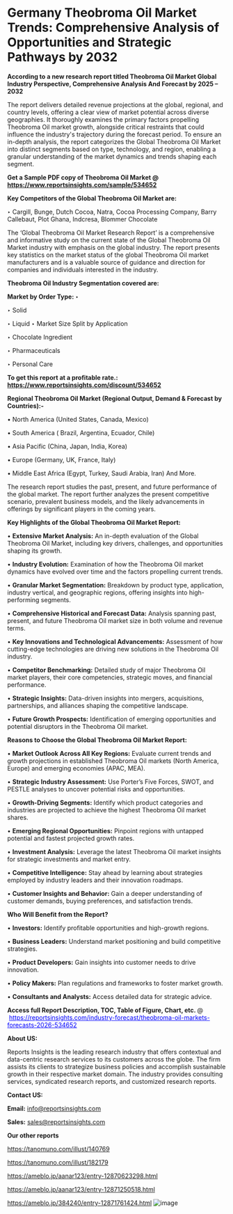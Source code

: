 # Germany Theobroma Oil Market Trends: Comprehensive Analysis of Opportunities and Strategic Pathways by 2032

<strong>According to a new research report titled Theobroma Oil Market Global Industry Perspective, Comprehensive Analysis And Forecast by 2025 – 2032</strong>

The report delivers detailed revenue projections at the global, regional, and country levels, offering a clear view of market potential across diverse geographies. It thoroughly examines the primary factors propelling Theobroma Oil market growth, alongside critical restraints that could influence the industry's trajectory during the forecast period. To ensure an in-depth analysis, the report categorizes the Global Theobroma Oil Market into distinct segments based on type, technology, and region, enabling a granular understanding of the market dynamics and trends shaping each segment.

<strong>Get a Sample PDF copy of Theobroma Oil Market </strong><strong>@<a href=https://www.reportsinsights.com/sample/534652 style=color:#0000ff;> https://www.reportsinsights.com/sample/534652</a></strong></font>

<strong>Key Competitors of the Global Theobroma Oil Market are:</strong>

‣ Cargill, Bunge, Dutch Cocoa, Natra, Cocoa Processing Company, Barry Callebaut, Plot Ghana, Indcresa, Blommer Chocolate

The ‘Global Theobroma Oil Market Research Report’ is a comprehensive and informative study on the current state of the Global Theobroma Oil Market industry with emphasis on the global industry. The report presents key statistics on the market status of the global Theobroma Oil market manufacturers and is a valuable source of guidance and direction for companies and individuals interested in the industry.

<strong>Theobroma Oil Industry Segmentation covered are:</strong>

<strong>Market by Order Type: </strong>
‣ 

‣ Solid

‣ Liquid
‣ Market Size Split by Application

‣ Chocolate Ingredient

‣ Pharmaceuticals

‣ Personal Care

<strong>To get this report at a profitable rate.: <a href=https://www.reportsinsights.com/discount/534652 style=color:#0000ff;>https://www.reportsinsights.com/discount/534652</a></strong></font>

<strong>Regional Theobroma Oil Market (Regional Output, Demand &amp; Forecast by Countries):-</strong>

• North America (United States, Canada, Mexico)

• South America ( Brazil, Argentina, Ecuador, Chile)

• Asia Pacific (China, Japan, India, Korea)

• Europe (Germany, UK, France, Italy)

• Middle East Africa (Egypt, Turkey, Saudi Arabia, Iran) And More.

The research report studies the past, present, and future performance of the global market. The report further analyzes the present competitive scenario, prevalent business models, and the likely advancements in offerings by significant players in the coming years.

<strong>Key Highlights of the Global Theobroma Oil Market Report:</strong>

• <strong>Extensive Market Analysis:</strong> An in-depth evaluation of the Global Theobroma Oil Market, including key drivers, challenges, and opportunities shaping its growth.

• <strong>Industry Evolution:</strong> Examination of how the Theobroma Oil market dynamics have evolved over time and the factors propelling current trends.

• <strong>Granular Market Segmentation:</strong> Breakdown by product type, application, industry vertical, and geographic regions, offering insights into high-performing segments.

• <strong>Comprehensive Historical and Forecast Data:</strong> Analysis spanning past, present, and future Theobroma Oil market size in both volume and revenue terms.

• <strong>Key Innovations and Technological Advancements:</strong> Assessment of how cutting-edge technologies are driving new solutions in the Theobroma Oil industry.

• <strong>Competitor Benchmarking:</strong> Detailed study of major Theobroma Oil market players, their core competencies, strategic moves, and financial performance.

• <strong>Strategic Insights:</strong> Data-driven insights into mergers, acquisitions, partnerships, and alliances shaping the competitive landscape.

• <strong>Future Growth Prospects:</strong> Identification of emerging opportunities and potential disruptors in the Theobroma Oil market.

<strong>Reasons to Choose the Global Theobroma Oil Market Report:</strong>

• <strong>Market Outlook Across All Key Regions:</strong> Evaluate current trends and growth projections in established Theobroma Oil markets (North America, Europe) and emerging economies (APAC, MEA).

• <strong>Strategic Industry Assessment:</strong> Use Porter’s Five Forces, SWOT, and PESTLE analyses to uncover potential risks and opportunities.

• <strong>Growth-Driving Segments:</strong> Identify which product categories and industries are projected to achieve the highest Theobroma Oil market shares.

• <strong>Emerging Regional Opportunities:</strong> Pinpoint regions with untapped potential and fastest projected growth rates.

• <strong>Investment Analysis:</strong> Leverage the latest Theobroma Oil market insights for strategic investments and market entry.

• <strong>Competitive Intelligence:</strong> Stay ahead by learning about strategies employed by industry leaders and their innovation roadmaps.

• <strong>Customer Insights and Behavior:</strong> Gain a deeper understanding of customer demands, buying preferences, and satisfaction trends.

<strong>Who Will Benefit from the Report?</strong>

• <strong>Investors:</strong> Identify profitable opportunities and high-growth regions.

• <strong>Business Leaders:</strong> Understand market positioning and build competitive strategies.

• <strong>Product Developers:</strong> Gain insights into customer needs to drive innovation.

• <strong>Policy Makers:</strong> Plan regulations and frameworks to foster market growth.

• <strong>Consultants and Analysts:</strong> Access detailed data for strategic advice.
</ul>
<strong>Access full Report Description, TOC, Table of Figure, Chart, etc. </strong>@  <a href=https://reportsinsights.com/industry-forecast/theobroma-oil-markets-forecasts-2026-534652 style=color:#0000ff;>https://reportsinsights.com/industry-forecast/theobroma-oil-markets-forecasts-2026-534652</a></font>

<strong><strong>About US</strong>:</strong>

Reports Insights is the leading research industry that offers contextual and data-centric research services to its customers across the globe. The firm assists its clients to strategize business policies and accomplish sustainable growth in their respective market domain. The industry provides consulting services, syndicated research reports, and customized research reports.

<strong>Contact US:</strong>

<p class=""""><b>Email:</b> <a href=mailto:info@reportsinsights.com>info@reportsinsights.com</a></p>
<p class=""""><b>Sales:</b> <a href=mailto:sales@reportsinsights.com>sales@reportsinsights.com</a></p>

<strong>Our other reports</strong>

<a href=https://tanomuno.com/illust/140769>https://tanomuno.com/illust/140769</a>

<a href=https://tanomuno.com/illust/182179>https://tanomuno.com/illust/182179</a>

<a href=https://ameblo.jp/aanar123/entry-12870623298.html>https://ameblo.jp/aanar123/entry-12870623298.html</a>

<a href=https://ameblo.jp/aanar123/entry-12871250518.html>https://ameblo.jp/aanar123/entry-12871250518.html</a>

<a href=https://ameblo.jp/384240/entry-12871761424.html>https://ameblo.jp/384240/entry-12871761424.html</a>
![image](https://github.com/user-attachments/assets/70584e35-bdfc-4dc0-9933-8a539388b8c5)

